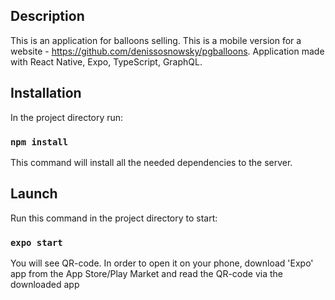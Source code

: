 ## Description

This is an application for balloons selling. This is a mobile version for a website - https://github.com/denissosnowsky/pgballoons. Application made with React Native, Expo, TypeScript, GraphQL.

## Installation

In the project directory run:

### `npm install`

This command will install all the needed dependencies to the server.

## Launch

Run this command in the project directory to start:

### `expo start`

You will see QR-code. In order to open it on your phone, download 'Expo' app from the App Store/Play Market and read the QR-code via the downloaded app
